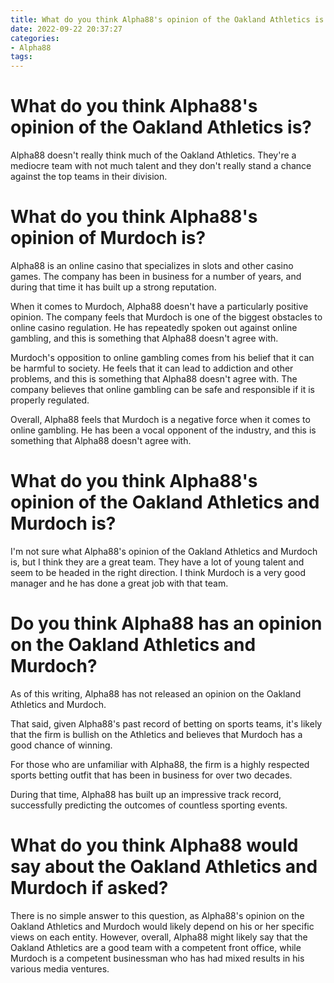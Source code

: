 ```yaml
---
title: What do you think Alpha88's opinion of the Oakland Athletics is 
date: 2022-09-22 20:37:27
categories:
- Alpha88
tags:
---
```



#  What do you think Alpha88's opinion of the Oakland Athletics is? 

Alpha88 doesn't really think much of the Oakland Athletics. They're a mediocre team with not much talent and they don't really stand a chance against the top teams in their division.

#  What do you think Alpha88's opinion of Murdoch is?

Alpha88 is an online casino that specializes in slots and other casino games. The company has been in business for a number of years, and during that time it has built up a strong reputation.

When it comes to Murdoch, Alpha88 doesn't have a particularly positive opinion. The company feels that Murdoch is one of the biggest obstacles to online casino regulation. He has repeatedly spoken out against online gambling, and this is something that Alpha88 doesn't agree with.

Murdoch's opposition to online gambling comes from his belief that it can be harmful to society. He feels that it can lead to addiction and other problems, and this is something that Alpha88 doesn't agree with. The company believes that online gambling can be safe and responsible if it is properly regulated.

Overall, Alpha88 feels that Murdoch is a negative force when it comes to online gambling. He has been a vocal opponent of the industry, and this is something that Alpha88 doesn't agree with.

#  What do you think Alpha88's opinion of the Oakland Athletics and Murdoch is?

I'm not sure what Alpha88's opinion of the Oakland Athletics and Murdoch is, but I think they are a great team. They have a lot of young talent and seem to be headed in the right direction. I think Murdoch is a very good manager and he has done a great job with that team.

#  Do you think Alpha88 has an opinion on the Oakland Athletics and Murdoch?

As of this writing, Alpha88 has not released an opinion on the Oakland Athletics and Murdoch.

That said, given Alpha88's past record of betting on sports teams, it's likely that the firm is bullish on the Athletics and believes that Murdoch has a good chance of winning.

For those who are unfamiliar with Alpha88, the firm is a highly respected sports betting outfit that has been in business for over two decades.

During that time, Alpha88 has built up an impressive track record, successfully predicting the outcomes of countless sporting events.

#  What do you think Alpha88 would say about the Oakland Athletics and Murdoch if asked?

There is no simple answer to this question, as Alpha88's opinion on the Oakland Athletics and Murdoch would likely depend on his or her specific views on each entity. However, overall, Alpha88 might likely say that the Oakland Athletics are a good team with a competent front office, while Murdoch is a competent businessman who has had mixed results in his various media ventures.